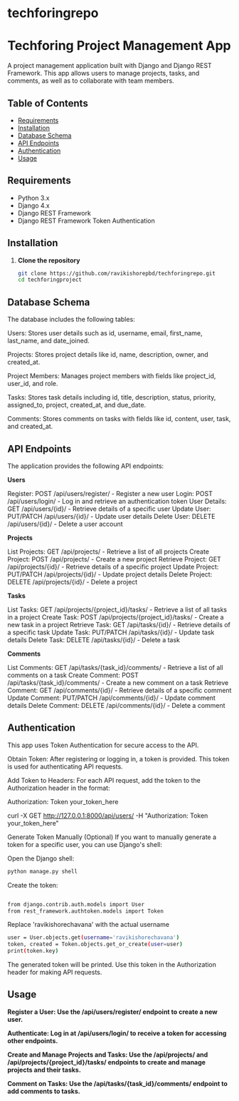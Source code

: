 # techforingrepo

# Techforing Project Management App

A project management application built with Django and Django REST Framework. This app allows users to manage projects, tasks, and comments, as well as to collaborate with team members.

## Table of Contents
- [Requirements](#requirements)
- [Installation](#installation)
- [Database Schema](#database-schema)
- [API Endpoints](#api-endpoints)
- [Authentication](#authentication)
- [Usage](#usage)

## Requirements

- Python 3.x
- Django 4.x
- Django REST Framework
- Django REST Framework Token Authentication

## Installation

1. **Clone the repository**

   ```bash
   git clone https://github.com/ravikishorepbd/techforingrepo.git
   cd techforingproject
   ```
   
## Database Schema
The database includes the following tables:

Users: Stores user details such as id, username, email, first_name, last_name, and date_joined.

Projects: Stores project details like id, name, description, owner, and created_at.

Project Members: Manages project members with fields like project_id, user_id, and role.

Tasks: Stores task details including id, title, description, status, priority, assigned_to, project, created_at, and due_date.

Comments: Stores comments on tasks with fields like id, content, user, task, and created_at.

## API Endpoints
The application provides the following API endpoints:

**Users**

Register: POST /api/users/register/ - Register a new user
Login: POST /api/users/login/ - Log in and retrieve an authentication token
User Details: GET /api/users/{id}/ - Retrieve details of a specific user
Update User: PUT/PATCH /api/users/{id}/ - Update user details
Delete User: DELETE /api/users/{id}/ - Delete a user account

**Projects**

List Projects: GET /api/projects/ - Retrieve a list of all projects
Create Project: POST /api/projects/ - Create a new project
Retrieve Project: GET /api/projects/{id}/ - Retrieve details of a specific project
Update Project: PUT/PATCH /api/projects/{id}/ - Update project details
Delete Project: DELETE /api/projects/{id}/ - Delete a project

**Tasks**

List Tasks: GET /api/projects/{project_id}/tasks/ - Retrieve a list of all tasks in a project
Create Task: POST /api/projects/{project_id}/tasks/ - Create a new task in a project
Retrieve Task: GET /api/tasks/{id}/ - Retrieve details of a specific task
Update Task: PUT/PATCH /api/tasks/{id}/ - Update task details
Delete Task: DELETE /api/tasks/{id}/ - Delete a task

**Comments**

List Comments: GET /api/tasks/{task_id}/comments/ - Retrieve a list of all comments on a task
Create Comment: POST /api/tasks/{task_id}/comments/ - Create a new comment on a task
Retrieve Comment: GET /api/comments/{id}/ - Retrieve details of a specific comment
Update Comment: PUT/PATCH /api/comments/{id}/ - Update comment details
Delete Comment: DELETE /api/comments/{id}/ - Delete a comment


## Authentication
This app uses Token Authentication for secure access to the API.

Obtain Token: After registering or logging in, a token is provided. This token is used for authenticating API requests.

Add Token to Headers: For each API request, add the token to the Authorization header in the format:

Authorization: Token your_token_here

curl -X GET http://127.0.0.1:8000/api/users/ -H "Authorization: Token your_token_here"

Generate Token Manually (Optional)
If you want to manually generate a token for a specific user, you can use Django's shell:

Open the Django shell:

``` bash
python manage.py shell 
```
Create the token:

``` bash

from django.contrib.auth.models import User
from rest_framework.authtoken.models import Token
```
 Replace 'ravikishorechavana' with the actual username
``` bash
user = User.objects.get(username='ravikishorechavana')
token, created = Token.objects.get_or_create(user=user)
print(token.key)
```
The generated token will be printed. Use this token in the Authorization header for making API requests.

## Usage
**Register a User: Use the /api/users/register/ endpoint to create a new user.**

**Authenticate: Log in at /api/users/login/ to receive a token for accessing other endpoints.**

**Create and Manage Projects and Tasks: Use the /api/projects/ and /api/projects/{project_id}/tasks/ endpoints to create and manage projects and their tasks.**

**Comment on Tasks: Use the /api/tasks/{task_id}/comments/ endpoint to add comments to tasks.**

